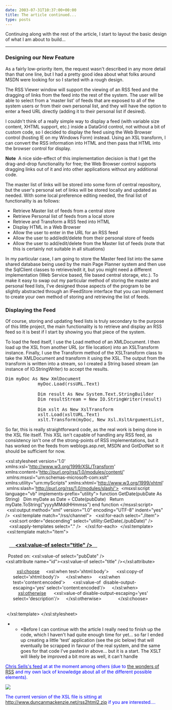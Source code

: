 ```yaml
---
date: 2003-07-31T10:37:00+00:00
title: The article continued...
type: posts
---
```

Continuing along with the rest of the article, I start to layout the basic design of what I am about to build...

* * *

### Designing our New Feature

As a fairly low-priority item, the request wasn't described in any more detail than that one line, but I had a pretty good idea about what folks around MSDN were looking for so I started with a rough design.

The RSS Viewer window will support the viewing of an RSS feed and the dragging of links from the feed into the rest of the system. The user will be able to select from a 'master list' of feeds that are exposed to all of the system users or from their own personal list, and they will have the option to enter a feed URL directly (adding it to their personal list if desired).

I couldn't think of a really simple way to display a feed (with variable size content, XHTML support, etc.) inside a DataGrid control, not without a bit of custom code, so I decided to display the feed using the Web Browser control (hosting IE on my Windows Form) instead. Using an XSL transform, I can convert the RSS information into HTML and then pass that HTML into the browser control for display.

**Note**  A nice side-effect of this implementation decision is that I get the drag-and-drop functionality for free; the Web Browser control supports dragging links out of it and into other applications without any additional code.

The master list of links will be stored into some form of central repository, but the user's personal set of links will be stored locally and updated as needed. With some local preference editing needed, the final list of functionality is as follows:

  * Retrieve Master list of feeds from a central store
  * Retrieve Personal list of feeds from a local store
  * Retrieve and Transform a RSS feed into HTML
  * Display HTML in a Web Browser
  * Allow the user to enter in the URL for an RSS feed
  * Allow the user to add/edit/delete from their personal store of feeds
  * Allow the user to add/edit/delete from the Master list of feeds (note that this is certainly not suitable in all situations)

In my particular case, I am going to store the Master feed list into the same shared database being used by the main Page Planner system and then use the SqlClient classes to retrieve/edit it, but you might need a different implementation (Web Service based, file based central storage, etc.). To make it easy to swap out my particular method of storing the master and personal feed lists, I've designed those aspects of the program to be slightly abstracted through an IFeedStore interface that you can implement to create your own method of storing and retrieving the list of feeds.

### Displaying the Feed

Of course, storing and updating feed lists is truly secondary to the purpose of this little project, the main functionality is to retrieve and display an RSS feed so it is best if I start by showing you that piece of the system.

To load the feed itself, I use the Load method of an XMLDocument. I then load up the XSL from another URL (or file location) into an XSLTransform instance. Finally, I use the Transform method of the XSLTransform class to take the XMLDocument and transform it using the XSL. The output from the transform is written into a stream, so I created a String based stream (an instance of IO.StringWriter) to accept the results.

<pre>Dim myDoc As New XmlDocument
            myDoc.Load(rssURL.Text)

            Dim result As New System.Text.StringBuilder
            Dim resultStream = New IO.StringWriter(result)

            Dim xslt As New XslTransform
            xslt.Load(xsltURL.Text)
            xslt.Transform(myDoc, New Xsl.XsltArgumentList, resultStream)
</pre>

So far, this is really straightforward code, as the real work is being done in the XSL file itself. This XSL isn't capable of handling any RSS feed, as consistency isn't one of the strong-points of RSS implementations, but it has worked on the feeds from weblogs.asp.net, MSDN and GotDotNet so it should be sufficient for now. </ul>

<?xml version="1.0" encoding="UTF-8" ?>
<xsl:stylesheet version='1.0' xmlns:xsl='http://www.w3.org/1999/XSL/Transform' xmlns:content='http://purl.org/rss/1.0/modules/content/'
 xmlns:msxsl="urn:schemas-microsoft-com:xslt" xmlns:utility="urn:myScripts" xmlns:xhtml='http://www.w3.org/1999/xhtml'
 xmlns:slash='http://purl.org/rss/1.0/modules/slash/'>
 <msxsl:script language="vb" implements-prefix="utility">
function GetDate(pubDate As String)
  Dim myDate as Date = CDate(pubDate)
  Return myDate.ToString("yyyyMMddHHmmss")
end function
</msxsl:script>
 <xsl:output method="xml" version="1.0" encoding="UTF-8" indent="yes" />
 <xsl:template match="/rss/channel">
  <xsl:for-each select="./item">
   <xsl:sort order="descending" select="utility:GetDate(./pubDate)" />
   <xsl:apply-templates select="." />
  </xsl:for-each>
 </xsl:template>
 <xsl:template match="item">
  <h3>
   <a href='{link}'>
    <xsl:value-of select="title" />
   </a>
  </h3>
  Posted on: <xsl:value-of select="pubDate" />
  <div><xsl:attribute name="id"><xsl:value-of select="title" /></xsl:attribute>
  <ul>
   <xsl:choose>
    <xsl:when test='xhtml:body'>
     <xsl:copy-of select='xhtml:body'/>
    </xsl:when>
    <xsl:when test='content:encoded'>
     <xsl:value-of  disable-output-escaping='yes' select='content:encoded'/>
    </xsl:when>
    <xsl:otherwise>
     <xsl:value-of disable-output-escaping='yes' select='description'/>
    </xsl:otherwise>
            </xsl:choose>
  </ul>
  </div>
 </xsl:template>
</xsl:stylesheet>

* * *Before I can continue with the article I really need to finish up the code, which I haven't had quite enough time for yet... so far I ended up creating a little 'test' application (see the pic below) that will eventually be scrapped in favour of the real system, and the same goes for that code I've pasted in above... but it is a start. The XSLT will likely be improved a bit more as well, it can't handle

[<font color="#0000ff">Chris Sells's feed](http://www.sellsbrothers.com/news/rss.aspx) at at the moment among others (due to [the wonders of RSS](http://weblogs.asp.net/ksharkey/posts/21875.aspx) and my own lack of knowledge about all of the different possible elements).

<img src="http://www.duncanmackenzie.net/rssviewer.jpg" border="0" />

The current version of the XSL file is sitting at <http://www.duncanmackenzie.net/rss2html2.zip> if you are interested....

###
